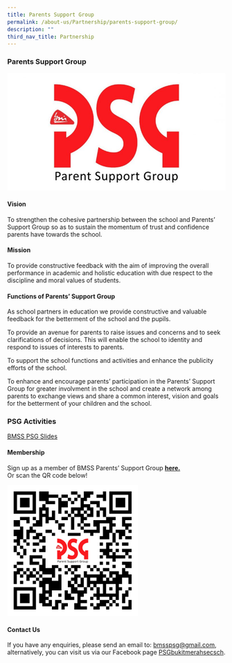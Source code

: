 ```yaml
---
title: Parents Support Group
permalink: /about-us/Partnership/parents-support-group/
description: ""
third_nav_title: Partnership
---
```

### Parents Support Group

<img src="/images/psg4.png" style="width:60">  


#### Vision

To strengthen the cohesive partnership between the school and Parents’ Support Group so as to sustain the momentum of trust and confidence parents have towards the school.

#### Mission

To provide constructive feedback with the aim of improving the overall performance in academic and holistic education with due respect to the discipline and moral values of students.

#### Functions of Parents’ Support Group

As school partners in education we provide constructive and valuable feedback for the betterment of the school and the pupils.

To provide an avenue for parents to raise issues and concerns and to seek clarifications of decisions. This will enable the school to identity and respond to issues of interests to parents.

To support the school functions and activities and enhance the publicity efforts of the school.

To enhance and encourage parents’ participation in the Parents’ Support Group for greater involvment in the school and create a network among parents to exchange views and share a common interest, vision and goals for the betterment of your children and the school.

### PSG Activities

[BMSS PSG Slides](/files/psg.pdf)

#### Membership

Sign up as a member of BMSS Parents’ Support Group [**here.**](https://go.gov.sg/bmpsgregistration)  
Or scan the QR code below!

<img src="/images/psg3.png" style="width:60%">

#### Contact Us

If you have any enquiries, please send an email to: [bmsspsg@gmail.com](mailto:bmsspsg@gmail.com), alternatively, you can visit us via our Facebook page [PSGbukitmerahsecsch](https://www.facebook.com/PSGbukitmerahsecsch/).